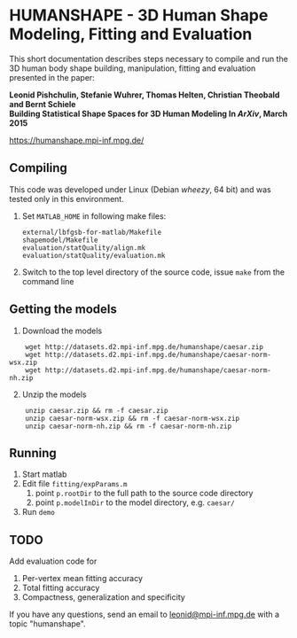 HUMANSHAPE - 3D Human Shape Modeling, Fitting and Evaluation
=====

This short documentation describes steps necessary to compile and run the 3D human body shape building, manipulation, fitting and evaluation presented in the paper:

**Leonid Pishchulin, Stefanie Wuhrer, Thomas Helten, Christian Theobald and Bernt Schiele  
Building Statistical Shape Spaces for 3D Human Modeling
In _ArXiv_, March 2015**

https://humanshape.mpi-inf.mpg.de/

Compiling
---

This code was developed under Linux (Debian _wheezy_, 64 bit) and was tested only in this environment.  

1. Set `MATLAB_HOME` in following make files:

    ```
    external/lbfgsb-for-matlab/Makefile
    shapemodel/Makefile
    evaluation/statQuality/align.mk
    evaluation/statQuality/evaluation.mk
    ```
2. Switch to the top level directory of the source code, issue `make` from the command line

Getting the models
---

1. Download the models
```
    wget http://datasets.d2.mpi-inf.mpg.de/humanshape/caesar.zip
    wget http://datasets.d2.mpi-inf.mpg.de/humanshape/caesar-norm-wsx.zip
    wget http://datasets.d2.mpi-inf.mpg.de/humanshape/caesar-norm-nh.zip
```

2. Unzip the models
```
    unzip caesar.zip && rm -f caesar.zip
    unzip caesar-norm-wsx.zip && rm -f caesar-norm-wsx.zip
    unzip caesar-norm-nh.zip && rm -f caesar-norm-nh.zip
```

Running
---
1. Start matlab
2. Edit file `fitting/expParams.m`
   	1) point `p.rootDir` to the full path to the source code directory
   	2) point `p.modelInDir` to the model directory, e.g. `caesar/`
3. Run `demo`

TODO
---
Add evaluation code for 

1. Per-vertex mean fitting accuracy
1. Total fitting accuracy
1. Compactness, generalization and specificity

If you have any questions, send an email to leonid@mpi-inf.mpg.de with a topic "humanshape".
